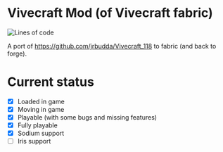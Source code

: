 # Vivecraft Mod (of Vivecraft fabric)
![Lines of code](https://img.shields.io/tokei/lines/github/questcraftplusplus/vivecraftmod?style=flat)

A port of https://github.com/jrbudda/Vivecraft_118 to fabric (and back to forge).

# Current status
- [x] Loaded in game
- [x] Moving in game
- [x] Playable (with some bugs and missing features)
- [x] Fully playable
- [x] Sodium support
- [ ] Iris support
